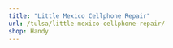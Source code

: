 ```yaml
---
title: "Little Mexico Cellphone Repair"
url: /tulsa/little-mexico-cellphone-repair/
shop: Handy
---
```

